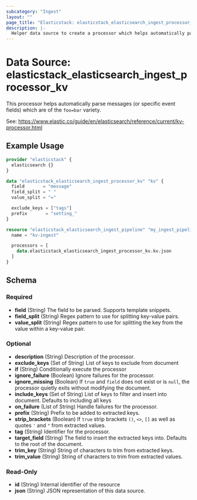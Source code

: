 ```yaml
---
subcategory: "Ingest"
layout: ""
page_title: "Elasticstack: elasticstack_elasticsearch_ingest_processor_kv Data Source"
description: |-
  Helper data source to create a processor which helps automatically parse messages (or specific event fields) which are of the `foo=bar` variety.
---
```


# Data Source: elasticstack_elasticsearch_ingest_processor_kv

This processor helps automatically parse messages (or specific event fields) which are of the `foo=bar` variety.

See: https://www.elastic.co/guide/en/elasticsearch/reference/current/kv-processor.html


## Example Usage

```terraform
provider "elasticstack" {
  elasticsearch {}
}

data "elasticstack_elasticsearch_ingest_processor_kv" "kv" {
  field       = "message"
  field_split = " "
  value_split = "="

  exclude_keys = ["tags"]
  prefix       = "setting_"
}

resource "elasticstack_elasticsearch_ingest_pipeline" "my_ingest_pipeline" {
  name = "kv-ingest"

  processors = [
    data.elasticstack_elasticsearch_ingest_processor_kv.kv.json
  ]
}
```

<!-- schema generated by tfplugindocs -->
## Schema

### Required

- **field** (String) The field to be parsed. Supports template snippets.
- **field_split** (String) Regex pattern to use for splitting key-value pairs.
- **value_split** (String) Regex pattern to use for splitting the key from the value within a key-value pair.

### Optional

- **description** (String) Description of the processor.
- **exclude_keys** (Set of String) List of keys to exclude from document
- **if** (String) Conditionally execute the processor
- **ignore_failure** (Boolean) Ignore failures for the processor.
- **ignore_missing** (Boolean) If `true` and `field` does not exist or is `null`, the processor quietly exits without modifying the document.
- **include_keys** (Set of String) List of keys to filter and insert into document. Defaults to including all keys
- **on_failure** (List of String) Handle failures for the processor.
- **prefix** (String) Prefix to be added to extracted keys.
- **strip_brackets** (Boolean) If `true` strip brackets `()`, `<>`, `[]` as well as quotes `'` and `"` from extracted values.
- **tag** (String) Identifier for the processor.
- **target_field** (String) The field to insert the extracted keys into. Defaults to the root of the document.
- **trim_key** (String) String of characters to trim from extracted keys.
- **trim_value** (String) String of characters to trim from extracted values.

### Read-Only

- **id** (String) Internal identifier of the resource
- **json** (String) JSON representation of this data source.
